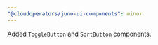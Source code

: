 ```yaml
---
"@cloudoperators/juno-ui-components": minor
---
```


Added `ToggleButton` and `SortButton` components.

